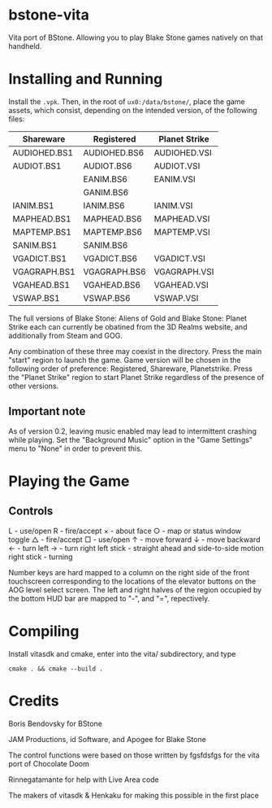 bstone-vita
===========

Vita port of BStone. Allowing you to play Blake Stone games natively on that handheld.

Installing and Running
======================

Install the `.vpk`.
Then, in the root of `ux0:/data/bstone/`, place the game assets, which consist, depending on the intended version, of the following files:

| Shareware    | Registered   | Planet Strike |
|--------------|--------------|---------------|
| AUDIOHED.BS1 | AUDIOHED.BS6 | AUDIOHED.VSI  |
| AUDIOT.BS1   | AUDIOT.BS6   | AUDIOT.VSI    | 
|              | EANIM.BS6    | EANIM.VSI     |
|              | GANIM.BS6    |               |
| IANIM.BS1    | IANIM.BS6    | IANIM.VSI     |
| MAPHEAD.BS1  | MAPHEAD.BS6  | MAPHEAD.VSI   |
| MAPTEMP.BS1  | MAPTEMP.BS6  | MAPTEMP.VSI   |
| SANIM.BS1    | SANIM.BS6    |               |
| VGADICT.BS1  | VGADICT.BS6  | VGADICT.VSI   |
| VGAGRAPH.BS1 | VGAGRAPH.BS6 | VGAGRAPH.VSI  |
| VGAHEAD.BS1  | VGAHEAD.BS6  | VGAHEAD.VSI   |
| VSWAP.BS1    | VSWAP.BS6    | VSWAP.VSI     |

The full versions of Blake Stone: Aliens of Gold and Blake Stone: Planet Strike each can currently be obatined from the 3D Realms website, and additionally from Steam and GOG.

Any combination of these three may coexist in the directory. Press the main "start" region to launch the game. Game version will be chosen in the following order of preference: Registered, Shareware, Planetstrike. Press the "Planet Strike" region to start Planet Strike regardless of the presence of other versions.

## Important note
As of version 0.2, leaving music enabled may lead to intermittent crashing while playing. Set the "Background Music" option in the "Game Settings" menu to "None" in order to prevent this.

Playing the Game
================

## Controls

L - use/open
R - fire/accept
× - about face
○ - map or status window toggle
△ - fire/accept
□ - use/open
↑ - move forward
↓ - move backward
← - turn left
→ - turn right
left stick - straight ahead and side-to-side motion
right stick - turning

Number keys are hard mapped to a column on the right side of the front touchscreen corresponding to the locations of the elevator buttons on the AOG level select screen. The left and right halves of the region occupied by the bottom HUD bar are mapped to "-", and "=", repectively. 

Compiling
=========

Install vitasdk and cmake, enter into the vita/ subdirectory, and type

```
cmake . && cmake --build .
```

Credits
=======

Boris Bendovsky for BStone

JAM Productions, id Software, and Apogee for Blake Stone

The control functions were based on those written by fgsfdsfgs for the vita port of Chocolate Doom

Rinnegatamante for help with Live Area code

The makers of vitasdk & Henkaku for making this possible in the first place
